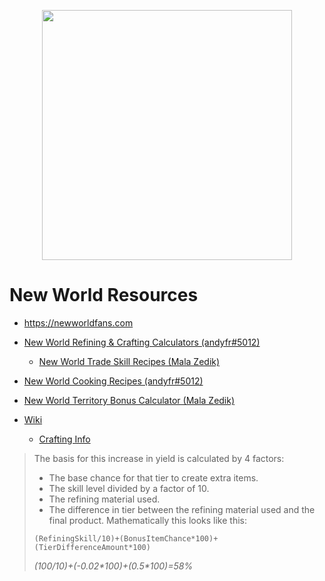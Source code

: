 <p align="center"><a href="https://laravel.com" target="_blank"><img src="https://raw.githubusercontent.com/laravel/art/master/logo-lockup/5%20SVG/2%20CMYK/1%20Full%20Color/laravel-logolockup-cmyk-red.svg" width="400"></a></p>

# New World Resources

- https://newworldfans.com

- [New World Refining & Crafting Calculators (andyfr#5012)](https://docs.google.com/spreadsheets/d/1RgZuSTkXne7IBkcInheh01XJFpzDLkbcfsXMVvh32Gg/)
    - [New World Trade Skill Recipes (Mala Zedik)](https://docs.google.com/spreadsheets/d/139UvmN9GQusBQbomfw_MgqdDLxtpJGlcviC2AOMZcVQ/)
- [New World Cooking Recipes (andyfr#5012)](https://docs.google.com/spreadsheets/d/1CyHEZ3E0K5vk1-_ZM18MIOL4OK2AlKSmX6ooh4wW0SA/edit#gid=430418997)
- [New World Territory Bonus Calculator (Mala Zedik)](https://docs.google.com/spreadsheets/d/1ctqQ3JmRv_PvVbGOh126LgdBmtgXQQRS3ymCLbCE1RE/)

- [Wiki](https://newworld.fandom.com/wiki/)
  - [Crafting Info](https://newworld.fandom.com/wiki/Crafting)
> The basis for this increase in yield is calculated by 4 factors:
>  - The base chance for that tier to create extra items.
>  - The skill level divided by a factor of 10.
>  - The refining material used.
>  - The difference in tier between the refining material used and the final product.
> Mathematically this looks like this:  
>
> `(RefiningSkill/10)+(BonusItemChance*100)+(TierDifferenceAmount*100)`  
>
> *(100/10)+(-0.02\*100)+(0.5\*100)=58%*
